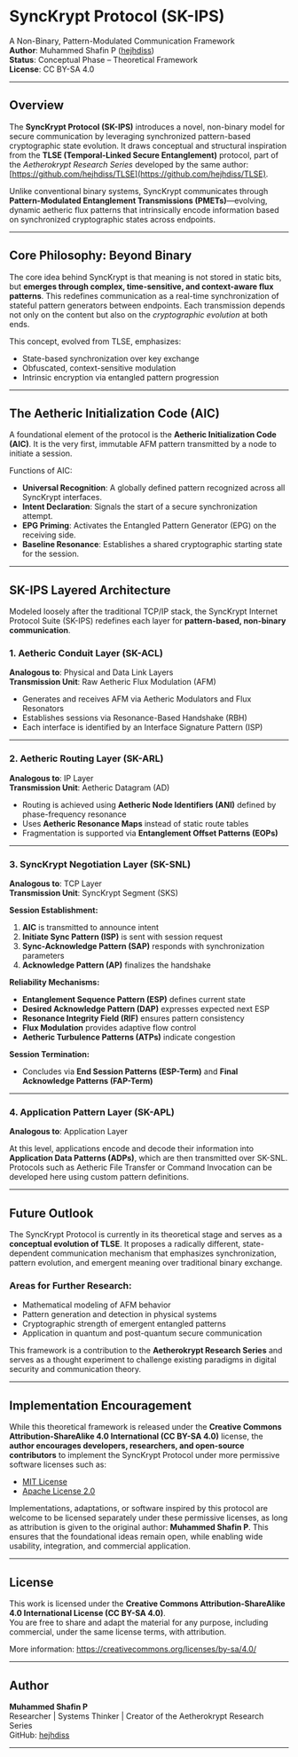 # SyncKrypt Protocol (SK-IPS)

A Non-Binary, Pattern-Modulated Communication Framework  
**Author**: Muhammed Shafin P ([hejhdiss](https://github.com/hejhdiss))  
**Status**: Conceptual Phase – Theoretical Framework  
**License**: CC BY-SA 4.0

---

## Overview

The **SyncKrypt Protocol (SK-IPS)** introduces a novel, non-binary model for secure communication by leveraging synchronized pattern-based cryptographic state evolution. It draws conceptual and structural inspiration from the **TLSE (Temporal-Linked Secure Entanglement)** protocol, part of the *Aetherokrypt Research Series* developed by the same author: [https://github.com/hejhdiss/TLSE](https://github.com/hejhdiss/TLSE).

Unlike conventional binary systems, SyncKrypt communicates through **Pattern-Modulated Entanglement Transmissions (PMETs)**—evolving, dynamic aetheric flux patterns that intrinsically encode information based on synchronized cryptographic states across endpoints.

---

## Core Philosophy: Beyond Binary

The core idea behind SyncKrypt is that meaning is not stored in static bits, but **emerges through complex, time-sensitive, and context-aware flux patterns**. This redefines communication as a real-time synchronization of stateful pattern generators between endpoints. Each transmission depends not only on the content but also on the *cryptographic evolution* at both ends.

This concept, evolved from TLSE, emphasizes:

- State-based synchronization over key exchange
- Obfuscated, context-sensitive modulation
- Intrinsic encryption via entangled pattern progression

---

## The Aetheric Initialization Code (AIC)

A foundational element of the protocol is the **Aetheric Initialization Code (AIC)**. It is the very first, immutable AFM pattern transmitted by a node to initiate a session.

Functions of AIC:

- **Universal Recognition**: A globally defined pattern recognized across all SyncKrypt interfaces.
- **Intent Declaration**: Signals the start of a secure synchronization attempt.
- **EPG Priming**: Activates the Entangled Pattern Generator (EPG) on the receiving side.
- **Baseline Resonance**: Establishes a shared cryptographic starting state for the session.

---

## SK-IPS Layered Architecture

Modeled loosely after the traditional TCP/IP stack, the SyncKrypt Internet Protocol Suite (SK-IPS) redefines each layer for **pattern-based, non-binary communication**.

### 1. Aetheric Conduit Layer (SK-ACL)

**Analogous to**: Physical and Data Link Layers  
**Transmission Unit**: Raw Aetheric Flux Modulation (AFM)

- Generates and receives AFM via Aetheric Modulators and Flux Resonators
- Establishes sessions via Resonance-Based Handshake (RBH)
- Each interface is identified by an Interface Signature Pattern (ISP)

---

### 2. Aetheric Routing Layer (SK-ARL)

**Analogous to**: IP Layer  
**Transmission Unit**: Aetheric Datagram (AD)

- Routing is achieved using **Aetheric Node Identifiers (ANI)** defined by phase-frequency resonance
- Uses **Aetheric Resonance Maps** instead of static route tables
- Fragmentation is supported via **Entanglement Offset Patterns (EOPs)**

---

### 3. SyncKrypt Negotiation Layer (SK-SNL)

**Analogous to**: TCP Layer  
**Transmission Unit**: SyncKrypt Segment (SKS)

**Session Establishment:**

1. **AIC** is transmitted to announce intent
2. **Initiate Sync Pattern (ISP)** is sent with session request
3. **Sync-Acknowledge Pattern (SAP)** responds with synchronization parameters
4. **Acknowledge Pattern (AP)** finalizes the handshake

**Reliability Mechanisms:**

- **Entanglement Sequence Pattern (ESP)** defines current state
- **Desired Acknowledge Pattern (DAP)** expresses expected next ESP
- **Resonance Integrity Field (RIF)** ensures pattern consistency
- **Flux Modulation** provides adaptive flow control
- **Aetheric Turbulence Patterns (ATPs)** indicate congestion

**Session Termination:**

- Concludes via **End Session Patterns (ESP-Term)** and **Final Acknowledge Patterns (FAP-Term)**

---

### 4. Application Pattern Layer (SK-APL)

**Analogous to**: Application Layer

At this level, applications encode and decode their information into **Application Data Patterns (ADPs)**, which are then transmitted over SK-SNL. Protocols such as Aetheric File Transfer or Command Invocation can be developed here using custom pattern definitions.

---

## Future Outlook

The SyncKrypt Protocol is currently in its theoretical stage and serves as a **conceptual evolution of TLSE**. It proposes a radically different, state-dependent communication mechanism that emphasizes synchronization, pattern evolution, and emergent meaning over traditional binary exchange.

### Areas for Further Research:

- Mathematical modeling of AFM behavior
- Pattern generation and detection in physical systems
- Cryptographic strength of emergent entangled patterns
- Application in quantum and post-quantum secure communication

This framework is a contribution to the **Aetherokrypt Research Series** and serves as a thought experiment to challenge existing paradigms in digital security and communication theory.

---

## Implementation Encouragement

While this theoretical framework is released under the **Creative Commons Attribution-ShareAlike 4.0 International (CC BY-SA 4.0)** license, the **author encourages developers, researchers, and open-source contributors** to implement the SyncKrypt Protocol under more permissive software licenses such as:

- [MIT License](https://opensource.org/licenses/MIT)
- [Apache License 2.0](https://www.apache.org/licenses/LICENSE-2.0)

Implementations, adaptations, or software inspired by this protocol are welcome to be licensed separately under these permissive licenses, as long as attribution is given to the original author: **Muhammed Shafin P**. This ensures that the foundational ideas remain open, while enabling wide usability, integration, and commercial application.

---

## License

This work is licensed under the **Creative Commons Attribution-ShareAlike 4.0 International License (CC BY-SA 4.0)**.  
You are free to share and adapt the material for any purpose, including commercial, under the same license terms, with attribution.

More information: https://creativecommons.org/licenses/by-sa/4.0/

---

## Author

**Muhammed Shafin P**  
Researcher | Systems Thinker | Creator of the Aetherokrypt Research Series  
GitHub: [hejhdiss](https://github.com/hejhdiss)

---
